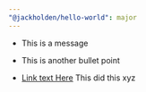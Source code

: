 ```yaml
---
"@jackholden/hello-world": major
---
```


- This is a message

- This is another bullet point

- [Link text Here](https://link-url-here.org) This did this xyz
